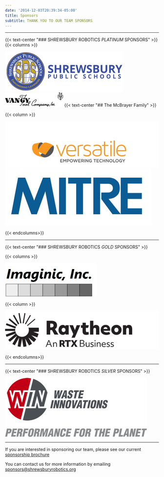 ```yaml
---
date: '2014-12-03T20:39:34-05:00'
title: Sponsors
subtitle: THANK YOU TO OUR TEAM SPONSORS
---
```


---

{{< text-center "### SHREWSBURY ROBOTICS *PLATINUM* SPONSORS" >}}
{{< columns >}}

[![Shrewsbury High School](shrewsbury-public-schools.png)](https://schools.shrewsburyma.gov/high)
[![Vangytool](Vangytool.png)](http://www.vangytool.com/)
{{< text-center "## The McBrayer Family" >}}

{{< column >}}

[![Versatile Communications logo](Versatile.jpg)](https://www.weareversatile.com/)
[![MITRE](MITRE-logo_Blue.svg)](https://www.mitre.org)

{{< endcolumns>}}

---

{{< text-center "### SHREWSBURY ROBOTICS *GOLD* SPONSORS" >}}

{{< columns >}}

[![Imaginic, Inc](Imaginic.gif)](http://www.imaginic.com/)

{{< column >}}

[![Raytheon](raytheon.svg)](https://www.rtx.com/)

{{< endcolumns>}}

---

{{< text-center "### SHREWSBURY ROBOTICS *SILVER* SPONSORS" >}}

[![Win Waste](Win-Waste-Innovations.png)](https://www.win-waste.com/)

---

If you are interested in sponsoring our team, please see our current [sponsorship brochure](Sponsorship-Brochure2022.pdf)

You can contact us for more information by emailing [sponsors@shrewsburyrobotics.org](mailto:sponsors@shrewsburyrobotics.org)

